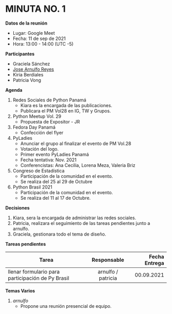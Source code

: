 # MINUTA NO. 1

**Datos de la reunión**
- Lugar: Google Meet  
- Fecha: 11 de sep de 2021
- Hora: 13:00 - 14:00 (UTC -5)

**Participantes**

- Graciela Sánchez
- [Jose Arnulfo Reyes](https://www.linkedin.com/in/arnulfo-rh/)
- Kiria Berdiales
- Patricia Vong

**Agenda**

1. Redes Sociales de Python Panamá
    - Kiara es la encargada de las publicaciones.
    - Publicara el PM Vol28 en IG, TW y Grupos.
2. Python Meetup Vol. 29
    - Propuesta de Expositor - JR
3. Fedora Day Panamá
    - Confección del flyer
4. PyLadies
    - Anunciar el grupo al finalizar el evento de PM Vol.28
    - Votación del logo.
    - Primer evento PyLadies Panamá
    - Fecha tentativa: Nov. 2021
    - Conferencistas: Ana Cecilia, Lorena Meza, Valeria Briz
5. Congreso de Estadística
    - Participación de la comunidad en el evento.
    - Se realiza del 25 al 29 de Octubre
6. Python Brasil 2021
    - Participación de la comunidad en el evento.
    - Se realiza del 11 al 17 de Octubre.

**Decisiones**

1. Kiara, sera la encargada de administrar las redes sociales.
2. Patricia, realizara el seguimiento de las tareas pendientes junto a arnulfo.
3. Graciela, gestionara todo el tema de diseño.

**Tareas pendientes**

| Tarea        | Responsable           | Fecha Entrega  |
| ------------- |:-------------:| -----:|
| llenar formulario para participación de Py Brasil | arnulfo / patricia | 00.09.2021 |

**Temas Varios**

1. *arnulfo*
    - Propone una reunión presencial de equipo.
